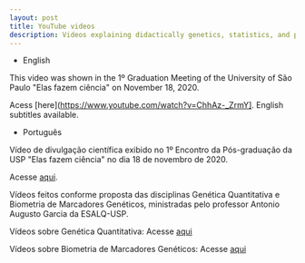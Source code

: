 ```yaml
---
layout: post
title: YouTube videos
description: Videos explaining didactically genetics, statistics, and plant breeding subjects (in Portuguese). 
---
```


* English

This video was shown in the 1º Graduation Meeting of the University of São Paulo "Elas fazem ciência"  on November 18, 2020.

Acess [here](https://www.youtube.com/watch?v=ChhAz-_ZrmY]. English subtitles available.

* Português

Vídeo de divulgação científica exibido no 1º Encontro da Pós-graduação da USP "Elas fazem ciência" no dia 18 de novembro de 2020.

Acesse [aqui](https://www.youtube.com/watch?v=ChhAz-_ZrmY).

Vídeos feitos conforme proposta das disciplinas Genética Quantitativa e Biometria de Marcadores Genéticos, ministradas pelo professor Antonio Augusto Garcia da ESALQ-USP.

Vídeos sobre Genética Quantitativa:
Acesse [aqui](https://www.youtube.com/playlist?list=PLZjrWdm3iq-jVzOSyCKqQOUHrlv5rOlEs)

Vídeos sobre Biometria de Marcadores Genéticos:
Acesse [aqui](https://www.youtube.com/playlist?list=PLZjrWdm3iq-hxGb7zbliWO0vDw0_k2FFc)

